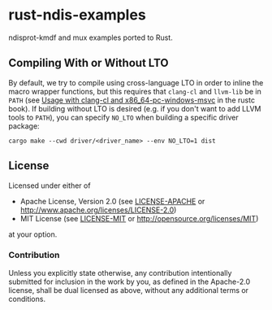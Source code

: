 # rust-ndis-examples

ndisprot-kmdf and mux examples ported to Rust.

## Compiling With or Without LTO

By default, we try to compile using cross-language LTO in order to inline the macro wrapper functions, but this requires that `clang-cl` and `llvm-lib` be in `PATH` (see [Usage with clang-cl and x86_64-pc-windows-msvc] in the rustc book).
If building without LTO is desired (e.g. if you don't want to add LLVM tools to `PATH`), you can specify `NO_LTO` when building a specific driver package:
```shell
cargo make --cwd driver/<driver_name> --env NO_LTO=1 dist
```

## License

Licensed under either of

- Apache License, Version 2.0 (see [LICENSE-APACHE](LICENSE-APACHE) or <http://www.apache.org/licenses/LICENSE-2.0>)
- MIT License (see [LICENSE-MIT](LICENSE-MIT) or <http://opensource.org/licenses/MIT>)

at your option.

### Contribution

Unless you explicitly state otherwise, any contribution intentionally submitted for inclusion in the work by you, as defined in the Apache-2.0 license, shall be dual licensed as above, without any additional terms or conditions.

[Usage with clang-cl and x86_64-pc-windows-msvc]: https://doc.rust-lang.org/rustc/linker-plugin-lto.html#usage-with-clang-cl-and-x86_64-pc-windows-msvc